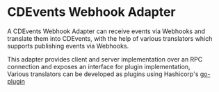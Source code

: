 # CDEvents Webhook Adapter

A CDEvents Webhook Adapter can receive events via Webhooks and translate them into CDEvents, 
with the help of various translators which supports publishing events via Webhooks.

This adapter provides client and server implementation over an RPC connection and exposes an interface for plugin implementation,  
Various translators can be developed as plugins using Hashicorp's [go-plugin](https://github.com/hashicorp/go-plugin/)
